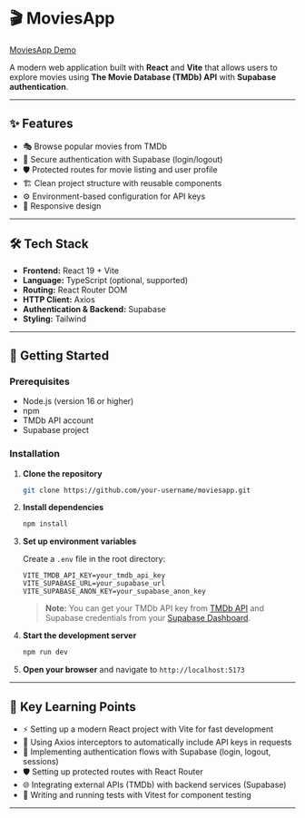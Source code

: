 # 🎬 MoviesApp

[MoviesApp Demo](./src/videos/Scene-1.mp4)

A modern web application built with **React** and **Vite** that allows users to explore movies using **The Movie Database (TMDb) API** with **Supabase authentication**.

---

## ✨ Features

- 🎭 Browse popular movies from TMDb
- 🔐 Secure authentication with Supabase (login/logout)
- 🛡️ Protected routes for movie listing and user profile
- 🏗️ Clean project structure with reusable components
- ⚙️ Environment-based configuration for API keys
- 📱 Responsive design

---

## 🛠 Tech Stack

- **Frontend:** React 19 + Vite
- **Language:** TypeScript (optional, supported)
- **Routing:** React Router DOM
- **HTTP Client:** Axios
- **Authentication & Backend:** Supabase
- **Styling:** Tailwind

---

## 🚀 Getting Started

### Prerequisites

- Node.js (version 16 or higher)
- npm
- TMDb API account
- Supabase project

### Installation

1. **Clone the repository**

   ```bash
   git clone https://github.com/your-username/moviesapp.git

   ```

2. **Install dependencies**

   ```bash
   npm install
   ```

3. **Set up environment variables**

   Create a `.env` file in the root directory:

   ```env
   VITE_TMDB_API_KEY=your_tmdb_api_key
   VITE_SUPABASE_URL=your_supabase_url
   VITE_SUPABASE_ANON_KEY=your_supabase_anon_key
   ```

   > **Note:** You can get your TMDb API key from [TMDb API](https://www.themoviedb.org/settings/api) and Supabase credentials from your [Supabase Dashboard](https://app.supabase.com/).

4. **Start the development server**

   ```bash
   npm run dev
   ```

5. **Open your browser** and navigate to `http://localhost:5173`

---

## 🧠 Key Learning Points

- ⚡ Setting up a modern React project with Vite for fast development
- 🔌 Using Axios interceptors to automatically include API keys in requests
- 🔐 Implementing authentication flows with Supabase (login, logout, sessions)
- 🛡️ Setting up protected routes with React Router
- 🌐 Integrating external APIs (TMDb) with backend services (Supabase)
- 🧪 Writing and running tests with Vitest for component testing

---

